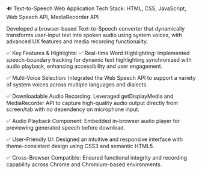 🔊 Text-to-Speech Web Application
Tech Stack: HTML, CSS, JavaScript, Web Speech API, MediaRecorder API

Developed a browser-based Text-to-Speech converter that dynamically transforms user-input text into spoken audio using system voices, with advanced UX features and media recording functionality.

✅ Key Features & Highlights:
✅ Real-time Word Highlighting: Implemented speech-boundary tracking for dynamic text highlighting synchronized with audio playback, enhancing accessibility and user engagement.

✅ Multi-Voice Selection: Integrated the Web Speech API to support a variety of system voices across multiple languages and dialects.

✅ Downloadable Audio Recording: Leveraged getDisplayMedia and MediaRecorder API to capture high-quality audio output directly from screen/tab with no dependency on microphone input.

✅ Audio Playback Component: Embedded in-browser audio player for previewing generated speech before download.

✅ User-Friendly UI: Designed an intuitive and responsive interface with theme-consistent design using CSS3 and semantic HTML5.

✅ Cross-Browser Compatible: Ensured functional integrity and recording capability across Chrome and Chromium-based environments.
